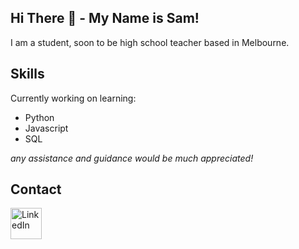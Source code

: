 
<h2>Hi There 👋 - My Name is Sam!</h2>
I am a student, soon to be high school teacher based in Melbourne.

<h2>Skills</h2>
Currently working on learning:
<ul>
    <li>Python</li>
    <li>Javascript</li>
    <li>SQL</li>
</ul>
<em> any assistance and guidance would be much appreciated!</em>

<h2>Contact</h2>
<a href="https://www.linkedin.com/in/samtrewin/">
  <img src="https://i.ibb.co/j3Y79j1/linkedin-logo.png" width="50" height="50" alt="LinkedIn">
</a>
